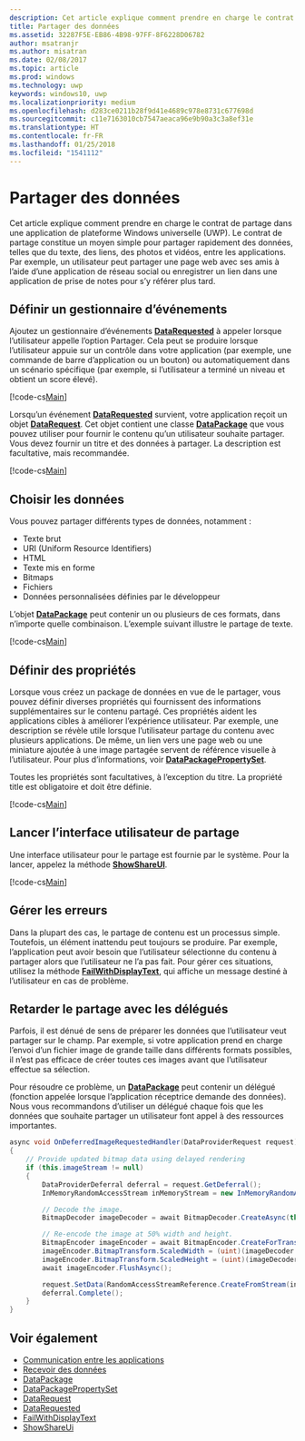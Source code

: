 ```yaml
---
description: Cet article explique comment prendre en charge le contrat de partage dans une application de plateforme Windows universelle (UWP).
title: Partager des données
ms.assetid: 32287F5E-EB86-4B98-97FF-8F6228D06782
author: msatranjr
ms.author: misatran
ms.date: 02/08/2017
ms.topic: article
ms.prod: windows
ms.technology: uwp
keywords: windows10, uwp
ms.localizationpriority: medium
ms.openlocfilehash: d283ce0211b28f9d41e4689c978e8731c677698d
ms.sourcegitcommit: c11e7163010cb7547aeaca96e9b90a3c3a8ef31e
ms.translationtype: HT
ms.contentlocale: fr-FR
ms.lasthandoff: 01/25/2018
ms.locfileid: "1541112"
---
```

# <a name="share-data"></a>Partager des données


Cet article explique comment prendre en charge le contrat de partage dans une application de plateforme Windows universelle (UWP). Le contrat de partage constitue un moyen simple pour partager rapidement des données, telles que du texte, des liens, des photos et vidéos, entre les applications. Par exemple, un utilisateur peut partager une page web avec ses amis à l’aide d’une application de réseau social ou enregistrer un lien dans une application de prise de notes pour s’y référer plus tard.

## <a name="set-up-an-event-handler"></a>Définir un gestionnaire d’événements

Ajoutez un gestionnaire d’événements [**DataRequested**](https://msdn.microsoft.com/library/windows/apps/Windows.ApplicationModel.DataTransfer.DataTransferManager.DataRequested) à appeler lorsque l’utilisateur appelle l’option Partager. Cela peut se produire lorsque l’utilisateur appuie sur un contrôle dans votre application (par exemple, une commande de barre d’application ou un bouton) ou automatiquement dans un scénario spécifique (par exemple, si l’utilisateur a terminé un niveau et obtient un score élevé).

[!code-cs[Main](./code/share_data/cs/MainPage.xaml.cs#SnippetPrepareToShare)]

Lorsqu’un événement [**DataRequested**](https://msdn.microsoft.com/library/windows/apps/Windows.ApplicationModel.DataTransfer.DataTransferManager.DataRequested) survient, votre application reçoit un objet [**DataRequest**](https://msdn.microsoft.com/library/windows/apps/Windows.ApplicationModel.DataTransfer.DataRequest). Cet objet contient une classe [**DataPackage**](https://msdn.microsoft.com/library/windows/apps/Windows.ApplicationModel.DataTransfer.DataPackage) que vous pouvez utiliser pour fournir le contenu qu’un utilisateur souhaite partager. Vous devez fournir un titre et des données à partager. La description est facultative, mais recommandée.

[!code-cs[Main](./code/share_data/cs/MainPage.xaml.cs#SnippetCreateRequest)]

## <a name="choose-data"></a>Choisir les données

Vous pouvez partager différents types de données, notamment :

-   Texte brut
-   URI (Uniform Resource Identifiers)
-   HTML
-   Texte mis en forme
-   Bitmaps
-   Fichiers
-   Données personnalisées définies par le développeur

L’objet [**DataPackage**](https://msdn.microsoft.com/library/windows/apps/Windows.ApplicationModel.DataTransfer.DataPackage) peut contenir un ou plusieurs de ces formats, dans n’importe quelle combinaison. L’exemple suivant illustre le partage de texte.

[!code-cs[Main](./code/share_data/cs/MainPage.xaml.cs#SnippetSetContent)]

## <a name="set-properties"></a>Définir des propriétés

Lorsque vous créez un package de données en vue de le partager, vous pouvez définir diverses propriétés qui fournissent des informations supplémentaires sur le contenu partagé. Ces propriétés aident les applications cibles à améliorer l’expérience utilisateur. Par exemple, une description se révèle utile lorsque l’utilisateur partage du contenu avec plusieurs applications. De même, un lien vers une page web ou une miniature ajoutée à une image partagée servent de référence visuelle à l’utilisateur. Pour plus d’informations, voir [**DataPackagePropertySet**](https://msdn.microsoft.com/library/windows/apps/Windows.ApplicationModel.DataTransfer.DataPackagePropertySet).

Toutes les propriétés sont facultatives, à l’exception du titre. La propriété title est obligatoire et doit être définie.

[!code-cs[Main](./code/share_data/cs/MainPage.xaml.cs#SnippetSetProperties)]

## <a name="launch-the-share-ui"></a>Lancer l’interface utilisateur de partage

Une interface utilisateur pour le partage est fournie par le système. Pour la lancer, appelez la méthode [**ShowShareUI**](https://msdn.microsoft.com/library/windows/apps/Windows.ApplicationModel.DataTransfer.DataTransferManager.ShowShareUI).

[!code-cs[Main](./code/share_data/cs/MainPage.xaml.cs#SnippetShowUI)]

## <a name="handle-errors"></a>Gérer les erreurs

Dans la plupart des cas, le partage de contenu est un processus simple. Toutefois, un élément inattendu peut toujours se produire. Par exemple, l’application peut avoir besoin que l’utilisateur sélectionne du contenu à partager alors que l’utilisateur ne l’a pas fait. Pour gérer ces situations, utilisez la méthode [**FailWithDisplayText**](https://msdn.microsoft.com/library/windows/apps/Windows.ApplicationModel.DataTransfer.DataRequest.FailWithDisplayText(System.String)), qui affiche un message destiné à l’utilisateur en cas de problème.

## <a name="delay-share-with-delegates"></a>Retarder le partage avec les délégués

Parfois, il est dénué de sens de préparer les données que l’utilisateur veut partager sur le champ. Par exemple, si votre application prend en charge l’envoi d’un fichier image de grande taille dans différents formats possibles, il n’est pas efficace de créer toutes ces images avant que l’utilisateur effectue sa sélection.

Pour résoudre ce problème, un [**DataPackage**](https://msdn.microsoft.com/library/windows/apps/Windows.ApplicationModel.DataTransfer.DataPackage) peut contenir un délégué (fonction appelée lorsque l’application réceptrice demande des données). Nous vous recommandons d’utiliser un délégué chaque fois que les données que souhaite partager un utilisateur font appel à des ressources importantes.

<!-- For some reason, this snippet was inline in the WDCML topic. Suggest moving to VS project with rest of snippets. -->
```cs
async void OnDeferredImageRequestedHandler(DataProviderRequest request)
{
    // Provide updated bitmap data using delayed rendering
    if (this.imageStream != null)
    {
        DataProviderDeferral deferral = request.GetDeferral();
        InMemoryRandomAccessStream inMemoryStream = new InMemoryRandomAccessStream();

        // Decode the image.
        BitmapDecoder imageDecoder = await BitmapDecoder.CreateAsync(this.imageStream);

        // Re-encode the image at 50% width and height.
        BitmapEncoder imageEncoder = await BitmapEncoder.CreateForTranscodingAsync(inMemoryStream, imageDecoder);
        imageEncoder.BitmapTransform.ScaledWidth = (uint)(imageDecoder.OrientedPixelHeight * 0.5);
        imageEncoder.BitmapTransform.ScaledHeight = (uint)(imageDecoder.OrientedPixelHeight * 0.5);
        await imageEncoder.FlushAsync();

        request.SetData(RandomAccessStreamReference.CreateFromStream(inMemoryStream));
        deferral.Complete();
    }
}
```

## <a name="see-also"></a>Voir également 

* [Communication entre les applications](index.md)
* [Recevoir des données](receive-data.md)
* [DataPackage](https://msdn.microsoft.com/library/windows/apps/windows.applicationmodel.datatransfer.datapackage.aspx)
* [DataPackagePropertySet](https://msdn.microsoft.com/library/windows/apps/windows.applicationmodel.datatransfer.datapackagepropertyset.aspx)
* [DataRequest](https://msdn.microsoft.com/library/windows/apps/windows.applicationmodel.datatransfer.datarequest.aspx)
* [DataRequested](https://msdn.microsoft.com/library/windows/apps/windows.applicationmodel.datatransfer.datatransfermanager.datarequested.aspx)
* [FailWithDisplayText](https://msdn.microsoft.com/library/windows/apps/windows.applicationmodel.datatransfer.datarequest.failwithdisplaytext.aspx)
* [ShowShareUi](https://msdn.microsoft.com/library/windows/apps/windows.applicationmodel.datatransfer.datatransfermanager.showshareui.aspx)
 

